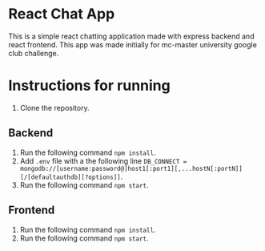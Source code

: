 # React Chat App
This is a simple react chatting application made with express backend and react frontend. This app was made initially for mc-master university google club challenge. 

<h1> Instructions for running </h1>

1. Clone the repository.

<h2> Backend </h2>

1. Run the following command `npm install`.
2. Add `.env` file with a the following line `DB_CONNECT = mongodb://[username:password@]host1[:port1][,...hostN[:portN]][/[defaultauthdb][?options]]`.
3. Run the following command `npm start`.


<h2> Frontend </h2>

1. Run the following command `npm install`.
2. Run the following command `npm start`.
